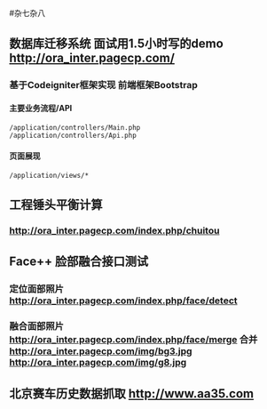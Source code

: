 #杂七杂八

## 数据库迁移系统 面试用1.5小时写的demo <http://ora_inter.pagecp.com/>

### 基于Codeigniter框架实现 前端框架Bootstrap

#### 主要业务流程/API

    /application/controllers/Main.php
    /application/controllers/Api.php

#### 页面展现

    /application/views/*

## 工程锤头平衡计算

### <http://ora_inter.pagecp.com/index.php/chuitou>

## Face++ 脸部融合接口测试

### 定位面部照片 <http://ora_inter.pagecp.com/index.php/face/detect>

### 融合面部照片 <http://ora_inter.pagecp.com/index.php/face/merge> 合并 <http://ora_inter.pagecp.com/img/bg3.jpg> <http://ora_inter.pagecp.com/img/g8.jpg>

## 北京赛车历史数据抓取 http://www.aa35.com
